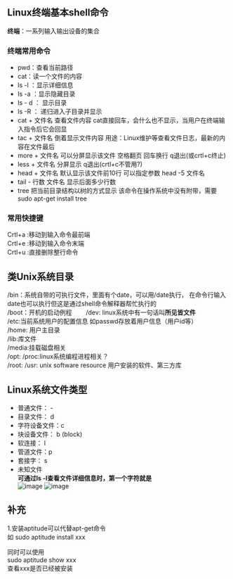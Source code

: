   

## Linux终端基本shell命令  

**终端**：一系列输入输出设备的集合  

### 终端常用命令  

* pwd：查看当前路径  
* cat：读一个文件的内容
* ls -l ：显示详细信息
* ls -a ：显示隐藏目录
* ls - d ： 显示目录
* ls -R ： 递归进入子目录并显示  
* cat + 文件名 查看文件内容    cat直接回车，会什么也不显示，当用户在终端输入指令后它会回显
* tac + 文件名 倒着显示文件内容  用途：Linux维护等查看文件日志，最新的内容在文件最后  
* more + 文件名  可以分屏显示该文件  空格翻页 回车换行  q退出(或crtl+c终止)  
* less + 文件名  分屏显示  q退出(crtl+c不管用?)
* head + 文件名  默认显示该文件前10行 可以指定参数  head -5 文件名  
* tail - 行数 文件名  显示后面多少行数  
* tree  把当前目录结构以树的方式显示  该命令在操作系统中没有附带，需要sudo apt-get install tree  



### 常用快捷键  

Crtl+a :移动到输入命令最前端  
Crtl+e :移动到输入命令末端  
Crtl+u :直接删除整行命令  

## 类Unix系统目录  

/bin：系统自带的可执行文件，里面有个date，可以用/date执行， 在命令行输入date也可以执行但这是通过shell命令解释器帮忙执行的  
/boot：开机的启动例程　　
/dev: linux系统中有一句话叫**所见皆文件**  
/etc:当前系统用户的配置信息  如passwd存放着用户信息（用户id等）  
/home: 用户主目录  
/lib:库文件  
/media:挂载磁盘相关  
/opt:
/proc:linux系统编程进程相关？  
/root:
/usr: unix software resource  用户安装的软件、第三方库  

## Linux系统文件类型  

* 普通文件： -
* 目录文件： d 
* 字符设备文件：c  
* 块设备文件： b   (block)
* 软连接： l  
* 管道文件：p  
* 套接字： s  
* 未知文件  
**可通过ls -l查看文件详细信息时，第一个字符就是**  
![image](https://user-images.githubusercontent.com/58176267/156586847-e8978bf1-408e-4d4d-8b32-8279feca5fc3.png)
![image](https://user-images.githubusercontent.com/58176267/156586959-c07a67ae-62d3-40c8-9d15-d6ea2683a0b4.png)


## 补充  

1.安装aptitude可以代替apt-get命令  
如 sudo aptitude install xxx

同时可以使用  
sudo aptitude show xxx  
查看xxx是否已经被安装






